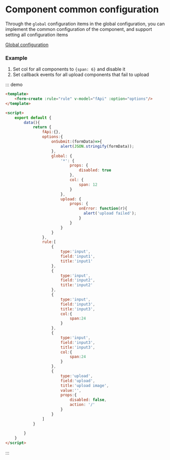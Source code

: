 # Component common configuration

Through the `global` configuration items in the global configuration, you can implement the common configuration of the component, and support setting all configuration items

[Global configuration](/en/v2/guide/global-options.html)

### Example

1. Set col for all components to `{span: 6}` and disable it
2. Set callback events for all upload components that fail to upload

::: demo
```html
<template>
    <form-create :rule="rule" v-model="fApi" :option="options"/>
</template>

<script>
    export default {
        data(){
            return {
                fApi:{},
                options:{
                    onSubmit:(formData)=>{
                        alert(JSON.stringify(formData));
                    },
                    global: {
                        '*': {
                            props: {
                                disabled: true
                            },
                            col: {
                                span: 12
                            }
                        },
                        upload: {
                            props: {
                                onError: function(r){
                                  alert('upload failed');
                                }
                            }
                        }
                    }
                },
                rule:[
                    {
                        type:'input',
                        field:'input1',
                        title:'input1'
                    },
                    {
                        type:'input',
                        field:'input2',
                        title:'input2'
                    },
                    {
                        type:'input',
                        field:'input3',
                        title:'input3',
                        col:{
                            span:24
                        }
                    },
                    {
                        type:'input',
                        field:'input3',
                        title:'input3',
                        col:{
                            span:24
                        }
                    },
                    {
                        type:'upload',
                        field:'upload',
                        title:'upload image',
                        value:'',
                        props:{
                            disabled: false,
                            action: '/'
                        }
                    }
                ]
            }
            
        }
    }
</script>
```
:::